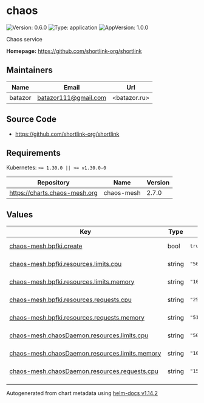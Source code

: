 # chaos

![Version: 0.6.0](https://img.shields.io/badge/Version-0.6.0-informational?style=flat-square) ![Type: application](https://img.shields.io/badge/Type-application-informational?style=flat-square) ![AppVersion: 1.0.0](https://img.shields.io/badge/AppVersion-1.0.0-informational?style=flat-square)

Chaos service

**Homepage:** <https://github.com/shortlink-org/shortlink>

## Maintainers

| Name | Email | Url |
| ---- | ------ | --- |
| batazor | <batazor111@gmail.com> | <batazor.ru> |

## Source Code

* <https://github.com/shortlink-org/shortlink>

## Requirements

Kubernetes: `>= 1.30.0 || >= v1.30.0-0`

| Repository | Name | Version |
|------------|------|---------|
| https://charts.chaos-mesh.org | chaos-mesh | 2.7.0 |

## Values

<table height="400px" >
	<thead>
		<th>Key</th>
		<th>Type</th>
		<th>Default</th>
		<th>Description</th>
	</thead>
	<tbody>
		<tr>
			<td id="chaos-mesh--bpfki--create"><a href="./values.yaml#L73">chaos-mesh.bpfki.create</a></td>
			<td>
bool
</td>
			<td>
				<div style="max-width: 300px;">
<pre lang="json">
true
</pre>
</div>
			</td>
			<td></td>
		</tr>
		<tr>
			<td id="chaos-mesh--bpfki--resources--limits--cpu"><a href="./values.yaml#L77">chaos-mesh.bpfki.resources.limits.cpu</a></td>
			<td>
string
</td>
			<td>
				<div style="max-width: 300px;">
<pre lang="json">
"500m"
</pre>
</div>
			</td>
			<td></td>
		</tr>
		<tr>
			<td id="chaos-mesh--bpfki--resources--limits--memory"><a href="./values.yaml#L78">chaos-mesh.bpfki.resources.limits.memory</a></td>
			<td>
string
</td>
			<td>
				<div style="max-width: 300px;">
<pre lang="json">
"1024Mi"
</pre>
</div>
			</td>
			<td></td>
		</tr>
		<tr>
			<td id="chaos-mesh--bpfki--resources--requests--cpu"><a href="./values.yaml#L80">chaos-mesh.bpfki.resources.requests.cpu</a></td>
			<td>
string
</td>
			<td>
				<div style="max-width: 300px;">
<pre lang="json">
"250m"
</pre>
</div>
			</td>
			<td></td>
		</tr>
		<tr>
			<td id="chaos-mesh--bpfki--resources--requests--memory"><a href="./values.yaml#L81">chaos-mesh.bpfki.resources.requests.memory</a></td>
			<td>
string
</td>
			<td>
				<div style="max-width: 300px;">
<pre lang="json">
"512Mi"
</pre>
</div>
			</td>
			<td></td>
		</tr>
		<tr>
			<td id="chaos-mesh--chaosDaemon--resources--limits--cpu"><a href="./values.yaml#L25">chaos-mesh.chaosDaemon.resources.limits.cpu</a></td>
			<td>
string
</td>
			<td>
				<div style="max-width: 300px;">
<pre lang="json">
"500m"
</pre>
</div>
			</td>
			<td></td>
		</tr>
		<tr>
			<td id="chaos-mesh--chaosDaemon--resources--limits--memory"><a href="./values.yaml#L26">chaos-mesh.chaosDaemon.resources.limits.memory</a></td>
			<td>
string
</td>
			<td>
				<div style="max-width: 300px;">
<pre lang="json">
"1024Mi"
</pre>
</div>
			</td>
			<td></td>
		</tr>
		<tr>
			<td id="chaos-mesh--chaosDaemon--resources--requests--cpu"><a href="./values.yaml#L28">chaos-mesh.chaosDaemon.resources.requests.cpu</a></td>
			<td>
string
</td>
			<td>
				<div style="max-width: 300px;">
<pre lang="json">
"150m"
</pre>
</div>
			</td>
			<td></td>
		</tr>
		<tr>
			<td id="chaos-mesh--chaosDaemon--resources--requests--memory"><a href="./values.yaml#L29">chaos-mesh.chaosDaemon.resources.requests.memory</a></td>
			<td>
string
</td>
			<td>
				<div style="max-width: 300px;">
<pre lang="json">
"256Mi"
</pre>
</div>
			</td>
			<td></td>
		</tr>
		<tr>
			<td id="chaos-mesh--chaosDaemon--runtime"><a href="./values.yaml#L20">chaos-mesh.chaosDaemon.runtime</a></td>
			<td>
string
</td>
			<td>
				<div style="max-width: 300px;">
<pre lang="json">
"containerd"
</pre>
</div>
			</td>
			<td></td>
		</tr>
		<tr>
			<td id="chaos-mesh--chaosDaemon--socketPath"><a href="./values.yaml#L21">chaos-mesh.chaosDaemon.socketPath</a></td>
			<td>
string
</td>
			<td>
				<div style="max-width: 300px;">
<pre lang="json">
"/run/containerd/containerd.sock"
</pre>
</div>
			</td>
			<td></td>
		</tr>
		<tr>
			<td id="chaos-mesh--chaosDlv--enable"><a href="./values.yaml#L84">chaos-mesh.chaosDlv.enable</a></td>
			<td>
bool
</td>
			<td>
				<div style="max-width: 300px;">
<pre lang="json">
true
</pre>
</div>
			</td>
			<td></td>
		</tr>
		<tr>
			<td id="chaos-mesh--controllerManager--enableFilterNamespace"><a href="./values.yaml#L9">chaos-mesh.controllerManager.enableFilterNamespace</a></td>
			<td>
bool
</td>
			<td>
				<div style="max-width: 300px;">
<pre lang="json">
true
</pre>
</div>
			</td>
			<td></td>
		</tr>
		<tr>
			<td id="chaos-mesh--controllerManager--replicaCount"><a href="./values.yaml#L7">chaos-mesh.controllerManager.replicaCount</a></td>
			<td>
int
</td>
			<td>
				<div style="max-width: 300px;">
<pre lang="json">
1
</pre>
</div>
			</td>
			<td></td>
		</tr>
		<tr>
			<td id="chaos-mesh--controllerManager--resources--limits--cpu"><a href="./values.yaml#L13">chaos-mesh.controllerManager.resources.limits.cpu</a></td>
			<td>
string
</td>
			<td>
				<div style="max-width: 300px;">
<pre lang="json">
"500m"
</pre>
</div>
			</td>
			<td></td>
		</tr>
		<tr>
			<td id="chaos-mesh--controllerManager--resources--limits--memory"><a href="./values.yaml#L14">chaos-mesh.controllerManager.resources.limits.memory</a></td>
			<td>
string
</td>
			<td>
				<div style="max-width: 300px;">
<pre lang="json">
"1024Mi"
</pre>
</div>
			</td>
			<td></td>
		</tr>
		<tr>
			<td id="chaos-mesh--controllerManager--resources--requests--cpu"><a href="./values.yaml#L16">chaos-mesh.controllerManager.resources.requests.cpu</a></td>
			<td>
string
</td>
			<td>
				<div style="max-width: 300px;">
<pre lang="json">
"25m"
</pre>
</div>
			</td>
			<td></td>
		</tr>
		<tr>
			<td id="chaos-mesh--controllerManager--resources--requests--memory"><a href="./values.yaml#L17">chaos-mesh.controllerManager.resources.requests.memory</a></td>
			<td>
string
</td>
			<td>
				<div style="max-width: 300px;">
<pre lang="json">
"256Mi"
</pre>
</div>
			</td>
			<td></td>
		</tr>
		<tr>
			<td id="chaos-mesh--dashboard--ingress--enabled"><a href="./values.yaml#L41">chaos-mesh.dashboard.ingress.enabled</a></td>
			<td>
bool
</td>
			<td>
				<div style="max-width: 300px;">
<pre lang="json">
false
</pre>
</div>
			</td>
			<td></td>
		</tr>
		<tr>
			<td id="chaos-mesh--dashboard--ingress--hosts[0]--name"><a href="./values.yaml#L46">chaos-mesh.dashboard.ingress.hosts[0].name</a></td>
			<td>
string
</td>
			<td>
				<div style="max-width: 300px;">
<pre lang="json">
"dashboard.local"
</pre>
</div>
			</td>
			<td></td>
		</tr>
		<tr>
			<td id="chaos-mesh--dashboard--ingress--hosts[0]--tls"><a href="./values.yaml#L47">chaos-mesh.dashboard.ingress.hosts[0].tls</a></td>
			<td>
bool
</td>
			<td>
				<div style="max-width: 300px;">
<pre lang="json">
false
</pre>
</div>
			</td>
			<td></td>
		</tr>
		<tr>
			<td id="chaos-mesh--dashboard--ingress--hosts[0]--tlsSecret"><a href="./values.yaml#L48">chaos-mesh.dashboard.ingress.hosts[0].tlsSecret</a></td>
			<td>
string
</td>
			<td>
				<div style="max-width: 300px;">
<pre lang="json">
"dashboard.local-tls"
</pre>
</div>
			</td>
			<td></td>
		</tr>
		<tr>
			<td id="chaos-mesh--dashboard--ingress--ingressClassName"><a href="./values.yaml#L43">chaos-mesh.dashboard.ingress.ingressClassName</a></td>
			<td>
string
</td>
			<td>
				<div style="max-width: 300px;">
<pre lang="json">
"nginx"
</pre>
</div>
			</td>
			<td></td>
		</tr>
		<tr>
			<td id="chaos-mesh--dashboard--ingress--paths[0]"><a href="./values.yaml#L51">chaos-mesh.dashboard.ingress.paths[0]</a></td>
			<td>
string
</td>
			<td>
				<div style="max-width: 300px;">
<pre lang="json">
"/chaos"
</pre>
</div>
			</td>
			<td></td>
		</tr>
		<tr>
			<td id="chaos-mesh--dashboard--resources--limits--cpu"><a href="./values.yaml#L55">chaos-mesh.dashboard.resources.limits.cpu</a></td>
			<td>
string
</td>
			<td>
				<div style="max-width: 300px;">
<pre lang="json">
"500m"
</pre>
</div>
			</td>
			<td></td>
		</tr>
		<tr>
			<td id="chaos-mesh--dashboard--resources--limits--memory"><a href="./values.yaml#L56">chaos-mesh.dashboard.resources.limits.memory</a></td>
			<td>
string
</td>
			<td>
				<div style="max-width: 300px;">
<pre lang="json">
"1024Mi"
</pre>
</div>
			</td>
			<td></td>
		</tr>
		<tr>
			<td id="chaos-mesh--dashboard--resources--requests--cpu"><a href="./values.yaml#L58">chaos-mesh.dashboard.resources.requests.cpu</a></td>
			<td>
string
</td>
			<td>
				<div style="max-width: 300px;">
<pre lang="json">
"25m"
</pre>
</div>
			</td>
			<td></td>
		</tr>
		<tr>
			<td id="chaos-mesh--dashboard--resources--requests--memory"><a href="./values.yaml#L59">chaos-mesh.dashboard.resources.requests.memory</a></td>
			<td>
string
</td>
			<td>
				<div style="max-width: 300px;">
<pre lang="json">
"256Mi"
</pre>
</div>
			</td>
			<td></td>
		</tr>
		<tr>
			<td id="chaos-mesh--dashboard--securityMode"><a href="./values.yaml#L32">chaos-mesh.dashboard.securityMode</a></td>
			<td>
bool
</td>
			<td>
				<div style="max-width: 300px;">
<pre lang="json">
false
</pre>
</div>
			</td>
			<td></td>
		</tr>
		<tr>
			<td id="chaos-mesh--dnsServer--create"><a href="./values.yaml#L62">chaos-mesh.dnsServer.create</a></td>
			<td>
bool
</td>
			<td>
				<div style="max-width: 300px;">
<pre lang="json">
true
</pre>
</div>
			</td>
			<td></td>
		</tr>
		<tr>
			<td id="chaos-mesh--dnsServer--resources--limits--cpu"><a href="./values.yaml#L66">chaos-mesh.dnsServer.resources.limits.cpu</a></td>
			<td>
string
</td>
			<td>
				<div style="max-width: 300px;">
<pre lang="json">
"500m"
</pre>
</div>
			</td>
			<td></td>
		</tr>
		<tr>
			<td id="chaos-mesh--dnsServer--resources--limits--memory"><a href="./values.yaml#L67">chaos-mesh.dnsServer.resources.limits.memory</a></td>
			<td>
string
</td>
			<td>
				<div style="max-width: 300px;">
<pre lang="json">
"1024Mi"
</pre>
</div>
			</td>
			<td></td>
		</tr>
		<tr>
			<td id="chaos-mesh--dnsServer--resources--requests--cpu"><a href="./values.yaml#L69">chaos-mesh.dnsServer.resources.requests.cpu</a></td>
			<td>
string
</td>
			<td>
				<div style="max-width: 300px;">
<pre lang="json">
"10m"
</pre>
</div>
			</td>
			<td></td>
		</tr>
		<tr>
			<td id="chaos-mesh--dnsServer--resources--requests--memory"><a href="./values.yaml#L70">chaos-mesh.dnsServer.resources.requests.memory</a></td>
			<td>
string
</td>
			<td>
				<div style="max-width: 300px;">
<pre lang="json">
"70Mi"
</pre>
</div>
			</td>
			<td></td>
		</tr>
	</tbody>
</table>

----------------------------------------------
Autogenerated from chart metadata using [helm-docs v1.14.2](https://github.com/norwoodj/helm-docs/releases/v1.14.2)
